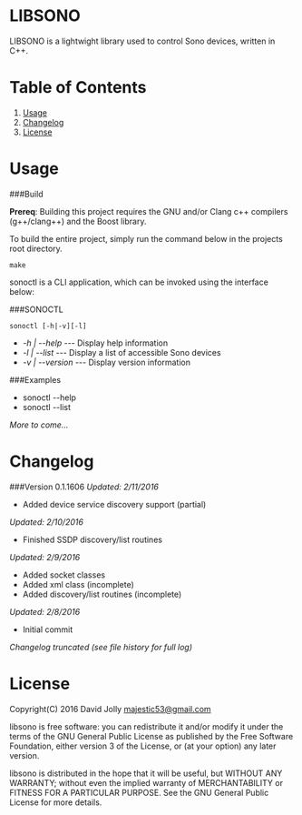 LIBSONO
=======

LIBSONO is a lightwight library used to control Sono devices, written in C++.

Table of Contents
===============

1. [Usage](https://github.com/majestic53/libsono#usage)
2. [Changelog](https://github.com/majestic53/libsono#changelog)
3. [License](https://github.com/majestic53/libsono#license)

Usage
=====

###Build

__Prereq__: Building this project requires the GNU and/or Clang c++ compilers (g++/clang++) and the Boost library.

To build the entire project, simply run the command below in the projects root directory.

```
make
```

sonoctl is a CLI application, which can be invoked using the interface below:

###SONOCTL

```
sonoctl [-h|-v][-l]
```

* _-h | --help_			--- Display help information
* _-l | --list_			--- Display a list of accessible Sono devices
* _-v | --version_ 		--- Display version information

###Examples

* sonoctl --help
* sonoctl --list

*More to come...*

Changelog
=========

###Version 0.1.1606
*Updated: 2/11/2016*

* Added device service discovery support (partial)

*Updated: 2/10/2016*

* Finished SSDP discovery/list routines

*Updated: 2/9/2016*

* Added socket classes
* Added xml class (incomplete)
* Added discovery/list routines (incomplete)

*Updated: 2/8/2016*

* Initial commit

*Changelog truncated (see file history for full log)*

License
======

Copyright(C) 2016 David Jolly <majestic53@gmail.com>

libsono is free software: you can redistribute it and/or modify
it under the terms of the GNU General Public License as published by
the Free Software Foundation, either version 3 of the License, or
(at your option) any later version.

libsono is distributed in the hope that it will be useful,
but WITHOUT ANY WARRANTY; without even the implied warranty of
MERCHANTABILITY or FITNESS FOR A PARTICULAR PURPOSE.  See the
GNU General Public License for more details.
